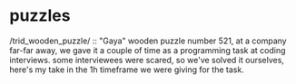 # puzzles

/trid_wooden_puzzle/ :: 
"Gaya" wooden puzzle number 521, at a company far-far away, we gave it a couple of time as a programming task at coding interviews. some interviewees were scared, so we've solved it ourselves, here's my take in the 1h timeframe we were giving for the task.

